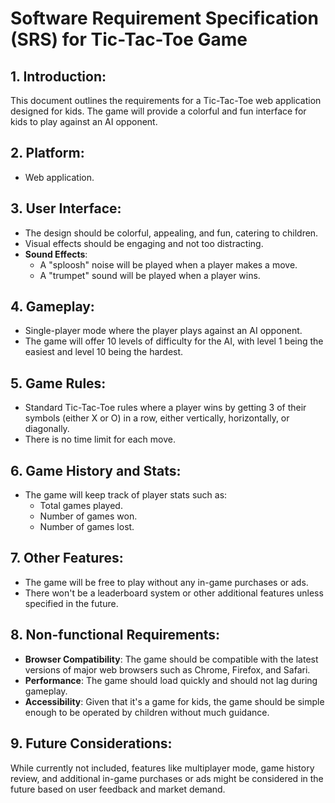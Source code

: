 # Software Requirement Specification (SRS) for Tic-Tac-Toe Game

## 1. Introduction:

This document outlines the requirements for a Tic-Tac-Toe web application designed for kids. The game will provide a colorful and fun interface for kids to play against an AI opponent.

## 2. Platform:

- Web application.

## 3. User Interface:

- The design should be colorful, appealing, and fun, catering to children.
- Visual effects should be engaging and not too distracting.
- **Sound Effects**:
  - A "sploosh" noise will be played when a player makes a move.
  - A "trumpet" sound will be played when a player wins.

## 4. Gameplay:

- Single-player mode where the player plays against an AI opponent.
- The game will offer 10 levels of difficulty for the AI, with level 1 being the easiest and level 10 being the hardest.

## 5. Game Rules:

- Standard Tic-Tac-Toe rules where a player wins by getting 3 of their symbols (either X or O) in a row, either vertically, horizontally, or diagonally.
- There is no time limit for each move.

## 6. Game History and Stats:

- The game will keep track of player stats such as:
  - Total games played.
  - Number of games won.
  - Number of games lost.

## 7. Other Features:

- The game will be free to play without any in-game purchases or ads.
- There won't be a leaderboard system or other additional features unless specified in the future.

## 8. Non-functional Requirements:

- **Browser Compatibility**: The game should be compatible with the latest versions of major web browsers such as Chrome, Firefox, and Safari.
- **Performance**: The game should load quickly and should not lag during gameplay.
- **Accessibility**: Given that it's a game for kids, the game should be simple enough to be operated by children without much guidance.

## 9. Future Considerations:

While currently not included, features like multiplayer mode, game history review, and additional in-game purchases or ads might be considered in the future based on user feedback and market demand.
